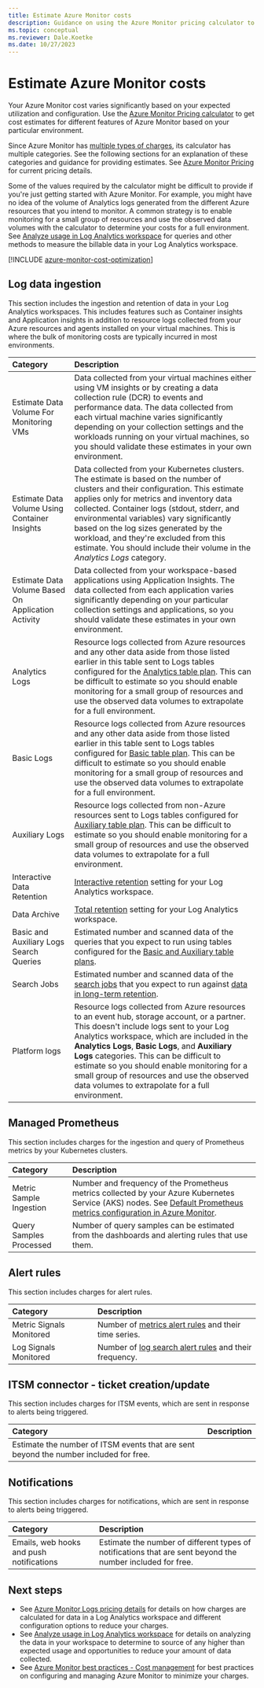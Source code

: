 ```yaml
---
title: Estimate Azure Monitor costs
description: Guidance on using the Azure Monitor pricing calculator to estimate Azure Monitor billable usage.
ms.topic: conceptual
ms.reviewer: Dale.Koetke
ms.date: 10/27/2023
---
```


# Estimate Azure Monitor costs

Your Azure Monitor cost varies significantly based on your expected utilization and configuration. Use the [Azure Monitor Pricing calculator](https://azure.microsoft.com/pricing/calculator/?service=monitor) to get cost estimates for different features of Azure Monitor based on your particular environment.

Since Azure Monitor has [multiple types of charges](cost-usage.md#pricing-model), its calculator has multiple categories. See the following sections for an explanation of these categories and guidance for providing estimates. See [Azure Monitor Pricing](https://azure.microsoft.com/pricing/details/monitor/) for current pricing details.

Some of the values required by the calculator might be difficult to provide if you're just getting started with Azure Monitor. For example, you might have no idea of the volume of Analytics logs generated from the different Azure resources that you intend to monitor. A common strategy is to enable monitoring for a small group of resources and use the observed data volumes with the calculator to determine your costs for a full environment. See [Analyze usage in Log Analytics workspace](../logs/analyze-usage.md) for queries and other methods to measure the billable data in your Log Analytics workspace.

[!INCLUDE [azure-monitor-cost-optimization](../../../includes/azure-monitor-cost-optimization.md)]

## Log data ingestion

This section includes the ingestion and retention of data in your Log Analytics workspaces. This includes features such as Container insights and Application insights in addition to resource logs collected from your Azure resources and agents installed on your virtual machines. This is where the bulk of monitoring costs are typically incurred in most environments.

| Category | Description |
|:---------|:------------|
| Estimate Data Volume For Monitoring VMs | Data collected from your virtual machines either using VM insights or by creating a data collection rule (DCR) to events and performance data. The data collected from each virtual machine varies significantly depending on your collection settings and the workloads running on your virtual machines, so you should validate these estimates in your own environment. |
| Estimate Data Volume Using Container Insights | Data collected from your Kubernetes clusters. The estimate is based on the number of clusters and their configuration. This estimate applies only for metrics and inventory data collected. Container logs (stdout, stderr, and environmental variables) vary significantly based on the log sizes generated by the workload, and they're excluded from this estimate. You should include their volume in the *Analytics Logs* category. |
| Estimate Data Volume Based On Application Activity | Data collected from your workspace-based applications using Application Insights. The data collected from each application varies significantly depending on your particular collection settings and applications, so you should validate these estimates in your own environment. |
| Analytics Logs | Resource logs collected from Azure resources and any other data aside from those listed earlier in this table sent to Logs tables configured for the [Analytics table plan](../logs/data-platform-logs.md#table-plans). This can be difficult to estimate so you should enable monitoring for a small group of resources and use the observed data volumes to extrapolate for a full environment. |
| Basic Logs | Resource logs collected from Azure resources and any other data aside from those listed earlier in this table sent to Logs tables configured for [Basic table plan](../logs/data-platform-logs.md#table-plans). This can be difficult to estimate so you should enable monitoring for a small group of resources and use the observed data volumes to extrapolate for a full environment. |
| Auxiliary Logs | Resource logs collected from non-Azure resources sent to Logs tables configured for [Auxiliary table plan](../logs/logs-table-plans.md). This can be difficult to estimate so you should enable monitoring for a small group of resources and use the observed data volumes to extrapolate for a full environment. |
| Interactive Data Retention | [Interactive retention](../logs/data-retention-configure.md) setting for your Log Analytics workspace. |
| Data Archive | [Total retention](../logs/data-retention-configure.md) setting for your Log Analytics workspace. |
| Basic and Auxiliary Logs Search Queries | Estimated number and scanned data of the queries that you expect to run using tables configured for the [Basic and Auxiliary table plans](../logs/data-platform-logs.md#table-plans). |
| Search Jobs | Estimated number and scanned data of the [search jobs](../logs/search-jobs.md) that you expect to run against [data in long-term retention](../logs/data-retention-configure.md). |
| Platform logs | Resource logs collected from Azure resources to an event hub, storage account, or a partner. This doesn't include logs sent to your Log Analytics workspace, which are included in the **Analytics Logs**, **Basic Logs**, and **Auxiliary Logs** categories. This can be difficult to estimate so you should enable monitoring for a small group of resources and use the observed data volumes to extrapolate for a full environment. |

## Managed Prometheus

This section includes charges for the ingestion and query of Prometheus metrics by your Kubernetes clusters.

| Category | Description |
|:---------|:------------|
| Metric Sample Ingestion | Number and frequency of the Prometheus metrics collected by your Azure Kubernetes Service (AKS) nodes. See [Default Prometheus metrics configuration in Azure Monitor](../containers/prometheus-metrics-scrape-default.md). |
| Query Samples Processed | Number of query samples can be estimated from the dashboards and alerting rules that use them. |

## Alert rules

This section includes charges for alert rules.

| Category | Description |
|:---------|:------------|
| Metric Signals Monitored | Number of [metrics alert rules](../alerts/alerts-types.md#metric-alerts) and their time series. | 
| Log Signals Monitored | Number of [log search alert rules](../alerts/alerts-types.md#log-alerts) and their frequency. |

## ITSM connector - ticket creation/update

This section includes charges for ITSM events, which are sent in response to alerts being triggered.

| Category | Description |
|:---------|:------------|
| Estimate the number of ITSM events that are sent beyond the number included for free. | |

## Notifications

This section includes charges for notifications, which are sent in response to alerts being triggered.

| Category | Description |
|:---------|:------------|
| Emails, web hooks and push notifications | Estimate the number of different types of notifications that are sent beyond the number included for free. |

## Next steps

* See [Azure Monitor Logs pricing details](../logs/cost-logs.md) for details on how charges are calculated for data in a Log Analytics workspace and different configuration options to reduce your charges.
* See [Analyze usage in Log Analytics workspace](../logs/analyze-usage.md) for details on analyzing the data in your workspace to determine to source of any higher than expected usage and opportunities to reduce your amount of data collected.
* See [Azure Monitor best practices - Cost management](best-practices-cost.md) for best practices on configuring and managing Azure Monitor to minimize your charges.

